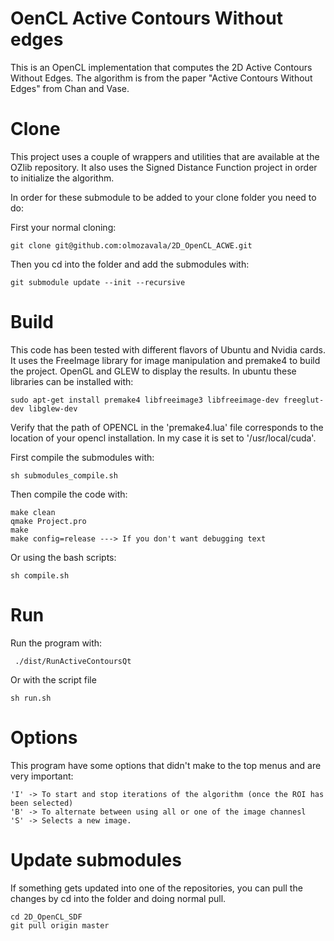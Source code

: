 OenCL Active Contours Without edges
====

This is an OpenCL implementation that computes the 2D Active Contours Without Edges. 
The algorithm is from the paper "Active Contours Without Edges"
from Chan and Vase.

# Clone
This project uses a couple of wrappers and utilities that are available
at the OZlib repository. It also uses the Signed Distance Function
project in order to initialize the algorithm. 

In order for these submodule to be added to your clone folder 
you need to do: 

First your normal cloning:

    git clone git@github.com:olmozavala/2D_OpenCL_ACWE.git

Then you cd into the folder and add the submodules with:
    
    git submodule update --init --recursive

# Build
This code has been tested with different flavors of Ubuntu and Nvidia cards. 
It uses the FreeImage library for image manipulation and premake4
to build the project. OpenGL and GLEW to display the results.
In ubuntu these libraries can be installed with:

    sudo apt-get install premake4 libfreeimage3 libfreeimage-dev freeglut-dev libglew-dev
    
Verify that the path of OPENCL in the 'premake4.lua' file
corresponds to the location of your opencl installation. In my case
it is set to '/usr/local/cuda'.

First  compile the submodules with:

    sh submodules_compile.sh

Then compile the code with:

    make clean
    qmake Project.pro
    make
    make config=release ---> If you don't want debugging text

Or using the bash scripts:

    sh compile.sh

# Run
Run the program with:

     ./dist/RunActiveContoursQt 

Or with the script file

    sh run.sh


# Options
This program have some options that didn't make to the top menus and 
are very important:

    'I' -> To start and stop iterations of the algorithm (once the ROI has been selected) 
    'B' -> To alternate between using all or one of the image channesl
    'S' -> Selects a new image. 

# Update submodules
If something gets updated into one of the repositories, you can
pull the changes by cd into the folder and doing normal pull.

    cd 2D_OpenCL_SDF
    git pull origin master
